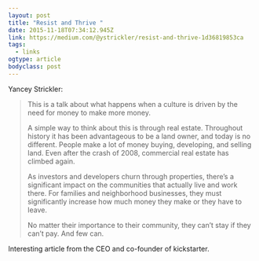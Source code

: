 ```yaml
---
layout: post 
title: "Resist and Thrive " 
date: 2015-11-18T07:34:12.945Z 
link: https://medium.com/@ystrickler/resist-and-thrive-1d36819853ca 
tags:
  - links
ogtype: article 
bodyclass: post 
---
```


Yancey Strickler:

> This is a talk about what happens when a culture is driven by the need for money to make more money.
> 
> A simple way to think about this is through real estate. Throughout history it has been advantageous to be a land owner, and today is no different. People make a lot of money buying, developing, and selling land. Even after the crash of 2008, commercial real estate has climbed again.
> 
> As investors and developers churn through properties, there’s a significant impact on the communities that actually live and work there. For families and neighborhood businesses, they must significantly increase how much money they make or they have to leave. 
> 
> No matter their importance to their community, they can’t stay if they can’t pay. And few can.

Interesting article from the CEO and co-founder of kickstarter.

